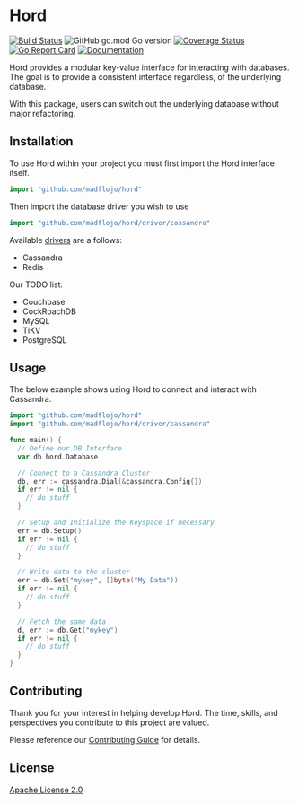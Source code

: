 # Hord

[![Build 
Status](https://travis-ci.org/madflojo/hord.svg)](
https://travis-ci.org/madflojo/hord) ![GitHub go.mod Go version](https://img.shields.io/github/go-mod/go-version/madflojo/hord) [![Coverage Status](https://coveralls.io/repos/github/madflojo/hord/badge.svg?branch=master)](https://coveralls.io/github/madflojo/hord?branch=master) [![Go Report Card](https://goreportcard.com/badge/github.com/madflojo/hord)](https://goreportcard.com/report/github.com/madflojo/hord) [![Documentation](https://godoc.org/github.com/madflojo/hord?status.svg)](http://godoc.org/github.com/madflojo/hord)


Hord provides a modular key-value interface for interacting with databases. The goal is to provide a consistent interface regardless, of the underlying database.

With this package, users can switch out the underlying database without major refactoring.

## Installation

To use Hord within your project you must first import the Hord interface itself.

```go
import "github.com/madflojo/hord"
```

Then import the database driver you wish to use

```go
import "github.com/madflojo/hord/driver/cassandra"
```

Available [drivers](drivers) are a follows:

* Cassandra
* Redis 

Our TODO list:

* Couchbase
* CockRoachDB
* MySQL
* TiKV
* PostgreSQL


## Usage

The below example shows using Hord to connect and interact with Cassandra.

```go
import "github.com/madflojo/hord"
import "github.com/madflojo/hord/driver/cassandra"

func main() {
  // Define our DB Interface
  var db hord.Database

  // Connect to a Cassandra Cluster
  db, err := cassandra.Dial(&cassandra.Config{})
  if err != nil {
    // do stuff
  }

  // Setup and Initialize the Keyspace if necessary
  err = db.Setup()
  if err != nil {
    // do stuff
  }

  // Write data to the cluster
  err = db.Set("mykey", []byte("My Data"))
  if err != nil {
    // do stuff
  }

  // Fetch the same data
  d, err := db.Get("mykey")
  if err != nil {
    // do stuff
  }
}
```

## Contributing
Thank you for your interest in helping develop Hord. The time, skills, and perspectives you contribute to this project are valued.

Please reference our [Contributing Guide](CONTRIBUTING.md) for details.

## License
[Apache License 2.0](https://choosealicense.com/licenses/apache-2.0/)
